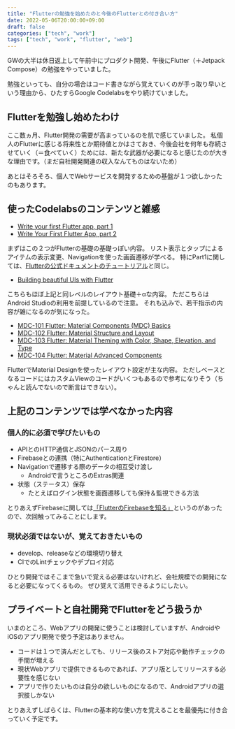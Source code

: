 ```yaml
---
title: "Flutterの勉強を始めたのと今後のFlutterとの付き合い方"
date: 2022-05-06T20:00:00+09:00
draft: false
categories: ["tech", "work"]
tags: ["tech", "work", "flutter", "web"]
---
```


GWの大半は休日返上して午前中にプロダクト開発、午後にFlutter（＋Jetpack Compose）の勉強をやっていました。

勉強といっても、自分の場合はコード書きながら覚えていくのが手っ取り早いという理由から、ひたすらGoogle Codelabsをやり続けていました。

## Flutterを勉強し始めたわけ

ここ数ヵ月、Flutter開発の需要が高まっているのを肌で感じていました。
私個人のFlutterに感じる将来性とか期待値とかはさておき、今後会社を何年も存続させていく（＝食べていく）ためには、新たな武器が必要になると感じたのが大きな理由です。（まだ自社開発関連の収入なんてものはないため）

あとはそろそろ、個人でWebサービスを開発するための基盤が１つ欲しかったのもあります。

## 使ったCodelabsのコンテンツと雑感

* [Write your first Flutter app, part 1](https://codelabs.developers.google.com/codelabs/first-flutter-app-pt1#0)
* [Write Your First Flutter App, part 2](https://codelabs.developers.google.com/codelabs/first-flutter-app-pt2#0)

まずはこの２つがFlutterの基礎の基礎っぽい内容。
リスト表示とタップによるアイテムの表示変更、Navigationを使った画面遷移が学べる。
特にPart1に関しては、[Flutterの公式ドキュメントのチュートリアル](https://docs.flutter.dev/get-started/codelab)と同じ。

* [Building beautiful UIs with Flutter](https://codelabs.developers.google.com/codelabs/flutter#0)

こちらもほぼ上記と同レベルのレイアウト基礎＋αな内容。
ただこちらはAndroid Studioの利用を前提しているので注意。
それも込みで、若干指示の内容が雑になるのが気になった。

* [MDC\-101 Flutter: Material Components \(MDC\) Basics](https://codelabs.developers.google.com/codelabs/mdc-101-flutter#0)
* [MDC\-102 Flutter: Material Structure and Layout](https://codelabs.developers.google.com/codelabs/mdc-102-flutter#0)
* [MDC\-103 Flutter: Material Theming with Color, Shape, Elevation, and Type](https://codelabs.developers.google.com/codelabs/mdc-103-flutter#0)
* [MDC\-104 Flutter: Material Advanced Components](https://codelabs.developers.google.com/codelabs/mdc-104-flutter#0)

FlutterでMaterial Designを使ったレイアウト設定が主な内容。
ただしベースとなるコードにはカスタムViewのコードがいくつもあるので参考になりそう（ちゃんと読んでないので断言はできない）。

## 上記のコンテンツでは学べなかった内容

### 個人的に必須で学びたいもの

* APIとのHTTP通信とJSONのパース周り
* Firebaseとの連携（特にAuthenticationとFirestore）
* Navigationで遷移する際のデータの相互受け渡し
  + Androidで言うところのExtras関連
* 状態（ステータス）保存
  + たとえばログイン状態を画面遷移しても保持＆監視できる方法

とりあえずFirebaseに関しては[「FlutterのFirebaseを知る」](https://firebase.google.com/codelabs/firebase-get-to-know-flutter#0)というのがあったので、次回触ってみることにします。

### 現状必須ではないが、覚えておきたいもの

* develop、releaseなどの環境切り替え
* CIでのLintチェックやデプロイ対応

ひとり開発ではそこまで急いで覚える必要はないけれど、会社規模での開発になると必要になってくるもの。
ぜひ覚えて活用できるようにしたい。

## プライベートと自社開発でFlutterをどう扱うか

いまのところ、Webアプリの開発に使うことは検討していますが、AndroidやiOSのアプリ開発で使う予定はありません。

* コードは１つで済んだとしても、リリース後のストア対応や動作チェックの手間が増える
* 現状Webアプリで提供できるものであれば、アプリ版としてリリースする必要性を感じない
* アプリで作りたいものは自分の欲しいものになるので、Androidアプリの選択肢しかない

とりあえずしばらくは、Flutterの基本的な使い方を覚えることを最優先に付き合っていく予定です。
